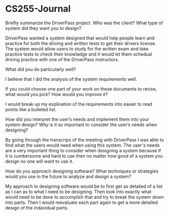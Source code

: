 # CS255-Journal

Briefly summarize the DriverPass project. Who was the client? What type of system did they want you to design?

DriverPass wanted a system designed that would help people learn and practice for both the driving and written tests to get their drivers license.  The system would allow users to study for the written exam and take practice tests to check their knowladge and it would let them schedual driving practice with one of the DriverPass instructors.

What did you do particularly well?

I believe that I did the analysis of the system requirements well.  

If you could choose one part of your work on these documents to revise, what would you pick? How would you improve it?

I would break up my explination of the requirements into easier to read points like a bulleted list.

How did you interpret the user’s needs and implement them into your system design? Why is it so important to consider the user’s needs when designing?

By going through the transcrips of the meeting with DriverPass I was able to find what the users would need when using this system.  The user's needs are a very important thing to consider when designing a system because if it is cumbersome and hard to use then no matter how good of a system you design no one will want to use it.

How do you approach designing software? What techniques or strategies would you use in the future to analyze and design a system?

My approach to designing software would be to first get as detailed of a list as I can as to what I need to be designing.  Then look into exactly what would need to be done to accomplish that and try to break the system down into parts.  Then I would reevaluate each part again to get a more detailed design of the indavidual parts.
